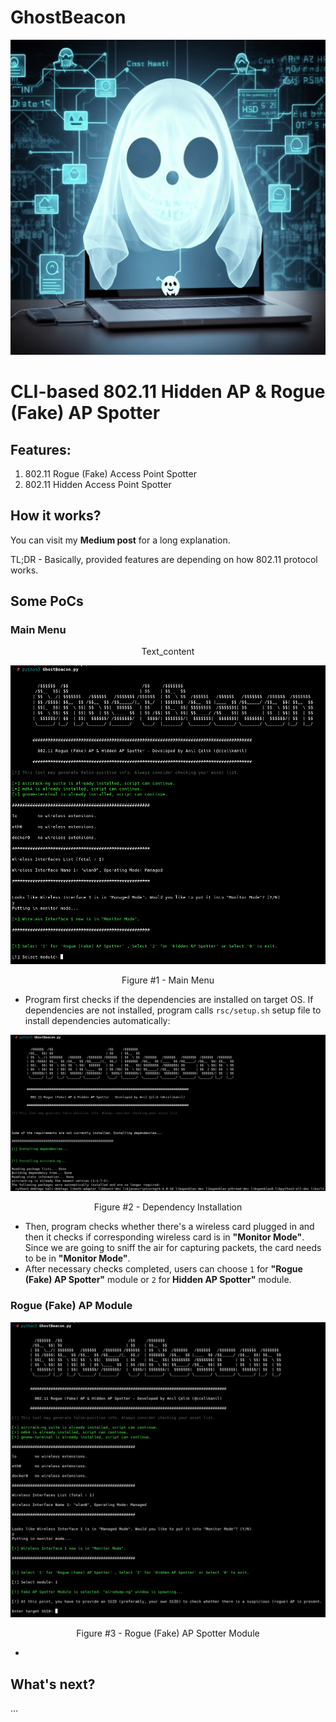 # GhostBeacon

<p align="center"> <img src="rsc/banner.png" /> </p>                                                                                                                

# CLI-based 802.11 Hidden AP & Rogue (Fake) AP Spotter

## Features:

1. 802.11 Rogue (Fake) Access Point Spotter
2. 802.11 Hidden Access Point Spotter

## How it works?

You can visit my **Medium post** for a long explanation.

TL;DR - Basically, provided features are depending on how 802.11 protocol works. 

## Some PoCs

### Main Menu
 <p style="text-align: center;">Text_content</p>

<p align="center"> <img src="rsc/readme-screenshots/0_mainmenu.PNG" /> </p>
<center>Figure #1 - Main Menu</center>

- Program first checks if the dependencies are installed on target OS. If dependencies are not installed, program calls ``rsc/setup.sh`` setup file to install dependencies automatically:

<p align="center"> <img src="rsc/readme-screenshots/1_mainmenu_dependencyinstall.PNG" /> </p>
<center>Figure #2 - Dependency Installation</center>

- Then, program checks whether there's a wireless card plugged in and then it checks if corresponding wireless card is in **"Monitor Mode"**. Since we are going to sniff the air for capturing packets, the card needs to be in **"Monitor Mode"**. 
- After necessary checks completed, users can choose ``1`` for  **"Rogue (Fake) AP Spotter"** module or ``2`` for **Hidden AP Spotter"** module.

### Rogue (Fake) AP Module

<p align="center"> <img src="rsc/readme-screenshots/2_fakeap_selectmodule.PNG" /> </p>
<center>Figure #3 - Rogue (Fake) AP Spotter Module</center>

- 

## What's next?

...

